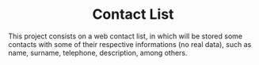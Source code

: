 <h1 : align="center">Contact List</h1>

This project consists on a web contact list, in which will be stored some contacts with some of their respective informations (no real data), such as name, surname, telephone, description, among others.
